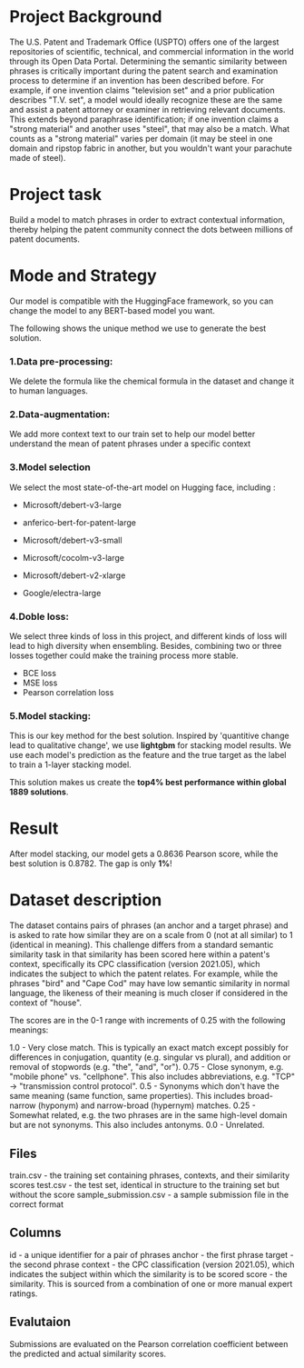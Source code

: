 # Project Background

The U.S. Patent and Trademark Office (USPTO) offers one of the largest repositories of scientific, technical, and commercial information in the world through its Open Data Portal. Determining the semantic similarity between phrases is critically important during the patent search and examination process to determine if an invention has been described before. For example, if one invention claims "television set" and a prior publication describes "T.V. set", a model would ideally recognize these are the same and assist a patent attorney or examiner in retrieving relevant documents. This extends beyond paraphrase identification; if one invention claims a "strong material" and another uses "steel", that may also be a match. What counts as a "strong material" varies per domain (it may be steel in one domain and ripstop fabric in another, but you wouldn't want your parachute made of steel).

# Project task
Build a model to match phrases in order to extract contextual information, thereby helping the patent community connect the dots between millions of patent documents.

# Mode and Strategy
Our model is compatible with the HuggingFace framework, so you can change the model to any BERT-based model you want.

The following shows the unique method we use to generate the best solution.

### 1.Data pre-processing:
We delete the formula like the chemical formula in the dataset and change it to human languages.
### 2.Data-augmentation:
We add more context text to our train set to help our model better understand the mean of patent phrases under a specific context
### 3.Model selection
We select the most state-of-the-art model on Hugging face, including :

- Microsoft/debert-v3-large

- anferico-bert-for-patent-large

- Microsoft/debert-v3-small

- Microsoft/cocolm-v3-large

- Microsoft/debert-v2-xlarge

- Google/electra-large

### 4.Doble loss:
We select three kinds of loss in this project, and different kinds of loss will lead to high diversity when ensembling. Besides, combining two or three losses together could make the training process more stable.

- BCE loss
- MSE loss
- Pearson correlation loss 
### 5.Model stacking:
This is our key method for the best solution. Inspired by 'quantitive change lead to qualitative change', we use **lightgbm** for stacking model results. 
We use each model's prediction as the feature and the true target as the label to train a 1-layer stacking model.

This solution makes us create the **top4% best performance within global 1889 solutions**.

# Result
After model stacking, our model gets a 0.8636 Pearson score, while the best solution is 0.8782. The gap is only **1%**!

# Dataset description

The dataset contains pairs of phrases (an anchor and a target phrase) and is asked to rate how similar they are on a scale from 0 (not at all similar) to 1 (identical in meaning). This challenge differs from a standard semantic similarity task in that similarity has been scored here within a patent's context, specifically its CPC classification (version 2021.05), which indicates the subject to which the patent relates. For example, while the phrases "bird" and "Cape Cod" may have low semantic similarity in normal language, the likeness of their meaning is much closer if considered in the context of "house".

The scores are in the 0-1 range with increments of 0.25 with the following meanings:

1.0 - Very close match. This is typically an exact match except possibly for differences in conjugation, quantity (e.g. singular vs plural), and addition or removal of stopwords (e.g. "the", "and", "or").
0.75 - Close synonym, e.g. "mobile phone" vs. "cellphone". This also includes abbreviations, e.g. "TCP" -> "transmission control protocol".
0.5 - Synonyms which don't have the same meaning (same function, same properties). This includes broad-narrow (hyponym) and narrow-broad (hypernym) matches.
0.25 - Somewhat related, e.g. the two phrases are in the same high-level domain but are not synonyms. This also includes antonyms.
0.0 - Unrelated.

## Files
train.csv - the training set containing phrases, contexts, and their similarity scores
test.csv - the test set, identical in structure to the training set but without the score
sample_submission.csv - a sample submission file in the correct format

## Columns
id - a unique identifier for a pair of phrases
anchor - the first phrase
target - the second phrase
context - the CPC classification (version 2021.05), which indicates the subject within which the similarity is to be scored
score - the similarity. This is sourced from a combination of one or more manual expert ratings.

## Evalutaion 
Submissions are evaluated on the Pearson correlation coefficient between the predicted and actual similarity scores.
